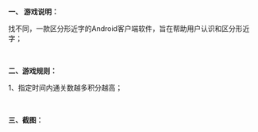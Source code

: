 <p>
	<strong>一、 游戏说明：</strong>
</p>
<p>
	找不同，一款区分形近字的Android客户端软件，旨在帮助用户认识和区分形近字；
</p>
<p>
	<br />
	
</p>
<p>
	<strong>二、游戏规则：</strong>
</p>
<p>
	1、指定时间内通关数越多积分越高；
</p>
<p>
	<br />
	
</p>
<p>
	<strong>三、截图：</strong>
</p>
<p>
	<img src="http://img.blog.csdn.net/20140820123201578?watermark/2/text/aHR0cDovL2Jsb2cuY3Nkbi5uZXQvZWtldXk=/font/5a6L5L2T/fontsize/400/fill/I0JBQkFCMA==/dissolve/70/gravity/SouthEast" alt="" /><br />
	
</p>
<p>
	<br />
	
</p>

